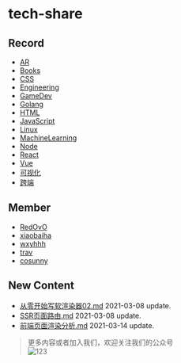 
# tech-share

<!-- RECORD-START -->
## Record
* [AR](https://github.com/fff455/tech-share/tree/master/AR)
* [Books](https://github.com/fff455/tech-share/tree/master/Books)
* [CSS](https://github.com/fff455/tech-share/tree/master/CSS)
* [Engineering](https://github.com/fff455/tech-share/tree/master/Engineering)
* [GameDev](https://github.com/fff455/tech-share/tree/master/GameDev)
* [Golang](https://github.com/fff455/tech-share/tree/master/Golang)
* [HTML](https://github.com/fff455/tech-share/tree/master/HTML)
* [JavaScript](https://github.com/fff455/tech-share/tree/master/JavaScript)
* [Linux](https://github.com/fff455/tech-share/tree/master/Linux)
* [MachineLearning](https://github.com/fff455/tech-share/tree/master/MachineLearning)
* [Node](https://github.com/fff455/tech-share/tree/master/Node)
* [React](https://github.com/fff455/tech-share/tree/master/React)
* [Vue](https://github.com/fff455/tech-share/tree/master/Vue)
* [可视化](https://github.com/fff455/tech-share/tree/master/可视化)
* [跨端](https://github.com/fff455/tech-share/tree/master/跨端)
<!-- RECORD-END -->

<!-- MEMBER-START -->
## Member
* [RedOvO](https://github.com/RedOvO)
* [xiaobaiha](https://github.com/xiaobaiha)
* [wxyhhh](https://github.com/wxyhhh)
* [trav](https://github.com/travmygit)
* [cosunny](https://github.com/cosunny)
<!-- MEMBER-END -->

<!-- NEW CONTENT-START -->
## New Content
* [从零开始写软渲染器02.md](https://github.com/fff455/tech-share/tree/master/GameDev/从零开始写软渲染器02.md) 2021-03-08 update.
* [SSR页面路由.md](https://github.com/fff455/tech-share/tree/master/Engineering/SSR页面路由.md) 2021-03-08 update.
* [前端页面渲染分析.md](https://github.com/fff455/tech-share/tree/master/Engineering/前端页面渲染分析.md) 2021-03-14 update.
<!-- NEW CONTENT-END -->

> 更多内容或者加入我们，欢迎关注我们的公众号  
> ![123](./Books/image/gzh.png)

